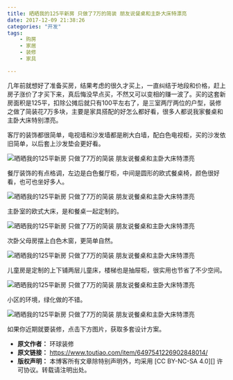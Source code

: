 ```yaml
---
title: 晒晒我的125平新房 只做了7万的简装 朋友说餐桌和主卧大床特漂亮
date: 2017-12-09 21:38:26
categories: "开发"
tags:
	- 购房
	- 家居
	- 装修
	- 家具

---
```


几年前就想好了准备买房，结果考虑的很久才买上，一直纠结于地段和价格，赶上房子涨价了才买下来，真后悔没早点买，不然又可以变相的赚一波了。买的这套新房面积是125平，扣除公摊后就只有100平左右了，是三室两厅两位的户型，装修之做了简装花7万多块，主要是家具搭配的好怎么都好看，很多人都说我家餐桌和主卧大床特别漂亮。

客厅的装饰都很简单，电视墙和沙发墙都是刷大白墙，配白色电视柜，买的沙发依旧简单，以后套上沙发垫会更好看。

![晒晒我的125平新房 只做了7万的简装 朋友说餐桌和主卧大床特漂亮][125_ _7_]

餐厅装饰的有点格调，左边是白色餐厅柜，中间是圆形的欧式餐桌椅，颜色很好看，也可也坐好多人。

![晒晒我的125平新房 只做了7万的简装 朋友说餐桌和主卧大床特漂亮][125_ _7_ 1]

主卧室的欧式大床，是和餐桌一起定制的。

![晒晒我的125平新房 只做了7万的简装 朋友说餐桌和主卧大床特漂亮][125_ _7_ 2]

次卧父母房摆上白色木窗，更简单自然。

![晒晒我的125平新房 只做了7万的简装 朋友说餐桌和主卧大床特漂亮][125_ _7_ 3]

儿童房是定制的上下铺两层儿童床，楼梯也是抽屉柜，很实用也节省了不少空间。

![晒晒我的125平新房 只做了7万的简装 朋友说餐桌和主卧大床特漂亮][125_ _7_ 4]

小区的环境，绿化做的不错。

![晒晒我的125平新房 只做了7万的简装 朋友说餐桌和主卧大床特漂亮][125_ _7_ 5]

如果你近期就要装修，点击下方图片，获取多套设计方案。


[125_ _7_]: /pro/os/crawler/Y3EE-EIJ6-ZVIV.jpg
[125_ _7_ 1]: /pro/os/crawler/VN2I-M2MZ-777Z.jpg
[125_ _7_ 2]: /pro/os/crawler/VRRZ-UFIZ-JQ2A.jpg
[125_ _7_ 3]: /pro/os/crawler/JJ6Z-AARU-EQYJ.jpg
[125_ _7_ 4]: /pro/os/crawler/NBQB-AZMR-A22I.jpg
[125_ _7_ 5]: /pro/os/crawler/6JEF-UV2I-YERY.jpg
 *  **原文作者：** 环球装修
 *  **原文链接：** https://www.toutiao.com/item/6497541226902848014/
 *  **版权声明：** 本博客所有文章除特别声明外，均采用 [CC BY-NC-SA 4.0][] 许可协议。转载请注明出处。